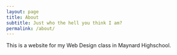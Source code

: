 ```yaml
---
layout: page
title: About
subtitle: Just who the hell you think I am?
permalink: /about/
---
```

This is a website for my Web Design class in Maynard Highschool.
